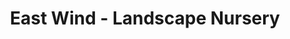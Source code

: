 ---
title: "East Wind - Landscape Nursery"
url: /belmont/east-wind-landscape-nursery/
shop: Garten-Center
---